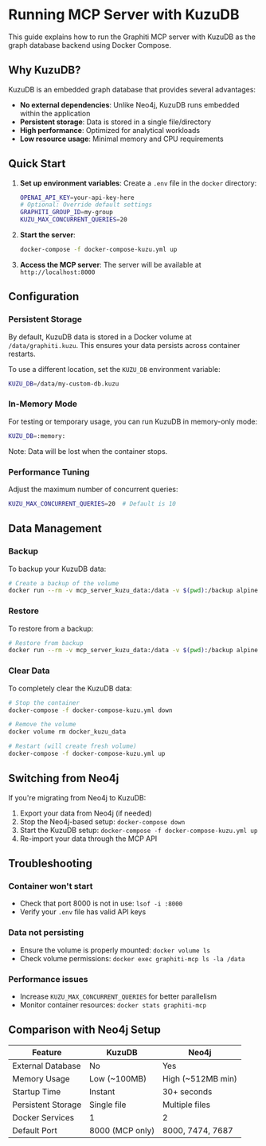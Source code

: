 # Running MCP Server with KuzuDB

This guide explains how to run the Graphiti MCP server with KuzuDB as the graph database backend using Docker Compose.

## Why KuzuDB?

KuzuDB is an embedded graph database that provides several advantages:
- **No external dependencies**: Unlike Neo4j, KuzuDB runs embedded within the application
- **Persistent storage**: Data is stored in a single file/directory
- **High performance**: Optimized for analytical workloads
- **Low resource usage**: Minimal memory and CPU requirements

## Quick Start

1. **Set up environment variables**:
   Create a `.env` file in the `docker` directory:
   ```bash
   OPENAI_API_KEY=your-api-key-here
   # Optional: Override default settings
   GRAPHITI_GROUP_ID=my-group
   KUZU_MAX_CONCURRENT_QUERIES=20
   ```

2. **Start the server**:
   ```bash
   docker-compose -f docker-compose-kuzu.yml up
   ```

3. **Access the MCP server**:
   The server will be available at `http://localhost:8000`

## Configuration

### Persistent Storage

By default, KuzuDB data is stored in a Docker volume at `/data/graphiti.kuzu`. This ensures your data persists across container restarts.

To use a different location, set the `KUZU_DB` environment variable:
```bash
KUZU_DB=/data/my-custom-db.kuzu
```

### In-Memory Mode

For testing or temporary usage, you can run KuzuDB in memory-only mode:
```bash
KUZU_DB=:memory:
```
Note: Data will be lost when the container stops.

### Performance Tuning

Adjust the maximum number of concurrent queries:
```bash
KUZU_MAX_CONCURRENT_QUERIES=20  # Default is 10
```

## Data Management

### Backup

To backup your KuzuDB data:
```bash
# Create a backup of the volume
docker run --rm -v mcp_server_kuzu_data:/data -v $(pwd):/backup alpine tar czf /backup/kuzu-backup.tar.gz -C /data .
```

### Restore

To restore from a backup:
```bash
# Restore from backup
docker run --rm -v mcp_server_kuzu_data:/data -v $(pwd):/backup alpine tar xzf /backup/kuzu-backup.tar.gz -C /data
```

### Clear Data

To completely clear the KuzuDB data:
```bash
# Stop the container
docker-compose -f docker-compose-kuzu.yml down

# Remove the volume
docker volume rm docker_kuzu_data

# Restart (will create fresh volume)
docker-compose -f docker-compose-kuzu.yml up
```

## Switching from Neo4j

If you're migrating from Neo4j to KuzuDB:

1. Export your data from Neo4j (if needed)
2. Stop the Neo4j-based setup: `docker-compose down`
3. Start the KuzuDB setup: `docker-compose -f docker-compose-kuzu.yml up`
4. Re-import your data through the MCP API

## Troubleshooting

### Container won't start
- Check that port 8000 is not in use: `lsof -i :8000`
- Verify your `.env` file has valid API keys

### Data not persisting
- Ensure the volume is properly mounted: `docker volume ls`
- Check volume permissions: `docker exec graphiti-mcp ls -la /data`

### Performance issues
- Increase `KUZU_MAX_CONCURRENT_QUERIES` for better parallelism
- Monitor container resources: `docker stats graphiti-mcp`

## Comparison with Neo4j Setup

| Feature | KuzuDB | Neo4j |
|---------|--------|-------|
| External Database | No | Yes |
| Memory Usage | Low (~100MB) | High (~512MB min) |
| Startup Time | Instant | 30+ seconds |
| Persistent Storage | Single file | Multiple files |
| Docker Services | 1 | 2 |
| Default Port | 8000 (MCP only) | 8000, 7474, 7687 |